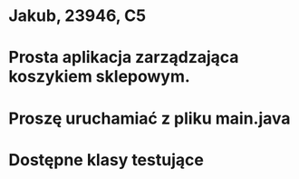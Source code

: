 #  Jakub, 23946, C5
#  Prosta aplikacja zarządzająca koszykiem sklepowym.
#  Proszę uruchamiać z pliku main.java
#  Dostępne klasy testujące
